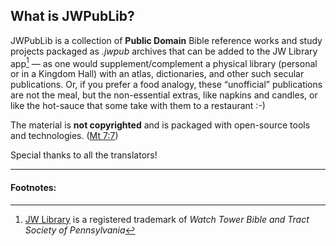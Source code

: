 ## What is JWPubLib?

JWPubLib is a collection of **Public Domain** Bible reference works and study projects packaged as *.jwpub* archives that can be added to the JW Library app[^1] — as one would supplement/complement a physical library (personal or in a Kingdom Hall) with an atlas, dictionaries, and other such secular publications. Or, if you prefer a food analogy, these “unofficial” publications are not the meal, but the non-essential extras, like napkins and candles, or like the hot-sauce that some take with them to a restaurant :-)

The material is **not copyrighted** and is packaged with open-source tools and technologies. ([Mt 7:7](https://www.jw.org/finder?bible=40007007))

Special thanks to all the translators!

____
#### Footnotes:
[^1]: [JW Library](https://www.jw.org/en/online-help/jw-library/) is a registered trademark of *Watch Tower Bible and Tract Society of Pennsylvania*
